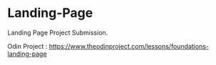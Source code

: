 # Landing-Page
Landing Page Project Submission.

Odin Project : https://www.theodinproject.com/lessons/foundations-landing-page